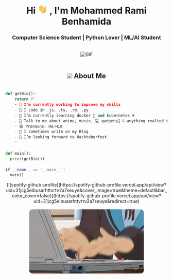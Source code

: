 <h1 align="center">
  Hi 
  <img src="https://raw.githubusercontent.com/ABSphreak/ABSphreak/master/gifs/Hi.gif" width="30px">
  , I'm Mohammed Rami Benhamida
</h1>

<h3 align="center">
  Computer Science Student | Python Lover | ML/AI Student
</h3>

<br>

<div align="center" >
  <img alt="GIF"  height="200px" src="https://media.giphy.com/media/du3J3cXyzhj75IOgvA/giphy.gif" />
</div>

<br>
<!--
<p align="center" style="margin-top: -25px;">
  <img src="https://komarev.com/ghpvc/?username=Lunaticsatoshi" alt="Lunaticsatoshi"/>
</p>
-->
<h2 align="center"><img src="https://media.giphy.com/media/WUlplcMpOCEmTGBtBW/giphy.gif" width="30"> About Me</h2>

```python

def getBio():
    return f"
    - 🏦 I'm currently working to improve my skills 
    - 🤔 I code in .js, .ts, .rb, .py
    - 🌱 I’m currently learning docker 🐳 and kubernetes ☸
    - 💬 Talk to me about anime, music, 💻 gadgets📱 & anything realted to tech 🤩.
    - 😄 Pronouns: He/Him
    - 📝 I sometimes write on my Blog
    - 🤩 I’m looking forward to Hacktoberfest
    "
    
def main():
  print(getBio())
  
if __name__ == '__main__':
  main()

```
<div style = "text-align: center;">
  [![spotify-github-profile](https://spotify-github-profile.vercel.app/api/view?uid=31jcg5eibusarhttvrtv2a7seuye&cover_image=true&theme=default&bar_color_cover=false)](https://spotify-github-profile.vercel.app/api/view?uid=31jcg5eibusarhttvrtv2a7seuye&redirect=true)
</div>

<br>

<div align="center" >
  <img alt="GIF"  height="200px" style="border-radius:10px" src="./assets/coding.gif" />
</div>
